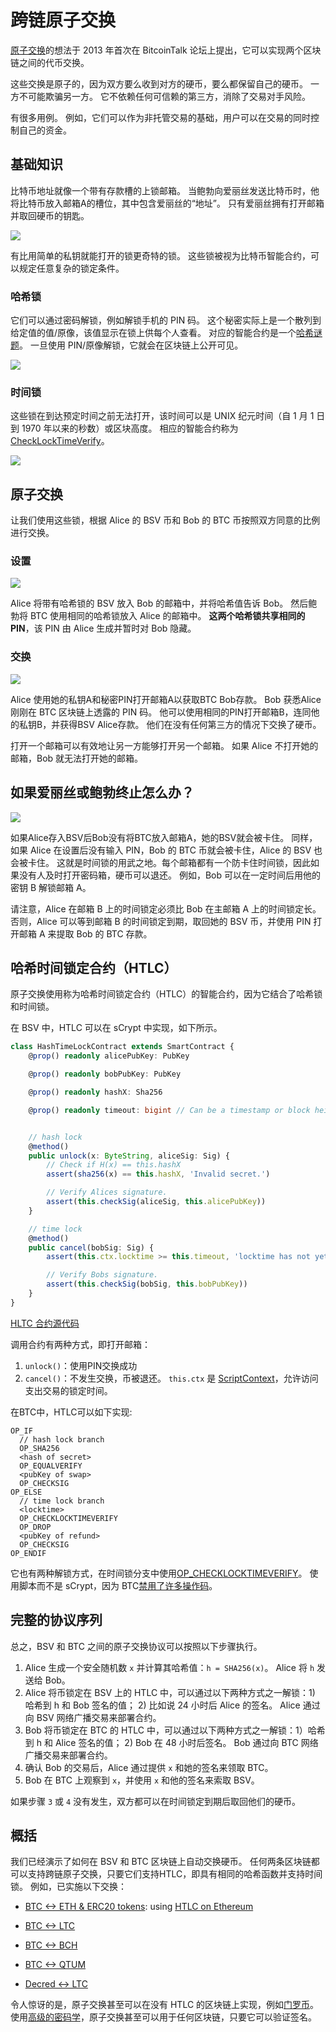 # 跨链原子交换

[原子交换](https://bitcointalk.org/index.php?topic=193281.msg2003765#msg2003765)的想法于 2013 年首次在 BitcoinTalk 论坛上提出，它可以实现两个区块链之间的代币交换。

这些交换是原子的，因为双方要么收到对方的硬币，要么都保留自己的硬币。 一方不可能欺骗另一方。 它不依赖任何可信赖的第三方，消除了交易对手风险。

有很多用例。 例如，它们可以作为非托管交易的基础，用户可以在交易的同时控制自己的资金。

## 基础知识

比特币地址就像一个带有存款槽的上锁邮箱。 当鲍勃向爱丽丝发送比特币时，他将比特币放入邮箱A的槽位，其中包含爱丽丝的“地址”。 只有爱丽丝拥有打开邮箱并取回硬币的钥匙。

![](./1.webp)

有比用简单的私钥就能打开的锁更奇特的锁。 这些锁被视为比特币智能合约，可以规定任意复杂的锁定条件。

### 哈希锁

它们可以通过密码解锁，例如解锁手机的 PIN 码。 这个秘密实际上是一个散列到给定值的值/原像，该值显示在锁上供每个人查看。 对应的智能合约是一个[哈希谜题](https://by-example.scrypt.io/hash-puzzle/)。 一旦使用 PIN/原像解锁，它就会在区块链上公开可见。

![](2.webp)

### 时间锁

这些锁在到达预定时间之前无法打开，该时间可以是 UNIX 纪元时间（自 1 月 1 日到 1970 年以来的秒数）或区块高度。 相应的智能合约称为[CheckLockTimeVerify](https://by-example.scrypt.io/cltv/)。

![](3.webp)

## 原子交换

让我们使用这些锁，根据 Alice 的 BSV 币和 Bob 的 BTC 币按照双方同意的比例进行交换。

### 设置

![](4.webp)

Alice 将带有哈希锁的 BSV 放入 Bob 的邮箱中，并将哈希值告诉 Bob。 然后鲍勃将 BTC 使用相同的哈希锁放入 Alice 的邮箱中。 **这两个哈希锁共享相同的 PIN**，该 PIN 由 Alice 生成并暂时对 Bob 隐藏。

### 交换

![](5.webp)

Alice 使用她的私钥A和秘密PIN打开邮箱A以获取BTC Bob存款。 Bob 获悉Alice 刚刚在 BTC 区块链上透露的 PIN 码。 他可以使用相同的PIN打开邮箱B，连同他的私钥B，并获得BSV Alice存款。 他们在没有任何第三方的情况下交换了硬币。

打开一个邮箱可以有效地让另一方能够打开另一个邮箱。 如果 Alice 不打开她的邮箱，Bob 就无法打开她的邮箱。

## 如果爱丽丝或鲍勃终止怎么办？

![](6.webp)


如果Alice存入BSV后Bob没有将BTC放入邮箱A，她的BSV就会被卡住。 同样，如果 Alice 在设置后没有输入 PIN，Bob 的 BTC 币就会被卡住，Alice 的 BSV 也会被卡住。 这就是时间锁的用武之地。每个邮箱都有一个防卡住时间锁，因此如果没有人及时打开密码箱，硬币可以退还。 例如，Bob 可以在一定时间后用他的密钥 B 解锁邮箱 A。

请注意，Alice 在邮箱 B 上的时间锁定必须比 Bob 在主邮箱 A 上的时间锁定长。否则，Alice 可以等到邮箱 B 的时间锁定到期，取回她的 BSV 币，并使用 PIN 打开邮箱 A 来提取 Bob 的 BTC 存款。

## 哈希时间锁定合约（HTLC）

原子交换使用称为哈希时间锁定合约（HTLC）的智能合约，因为它结合了哈希锁和时间锁。

在 BSV 中，HTLC 可以在 sCrypt 中实现，如下所示。

```ts
class HashTimeLockContract extends SmartContract {
    @prop() readonly alicePubKey: PubKey

    @prop() readonly bobPubKey: PubKey

    @prop() readonly hashX: Sha256

    @prop() readonly timeout: bigint // Can be a timestamp or block height.


    // hash lock
    @method()
    public unlock(x: ByteString, aliceSig: Sig) {
        // Check if H(x) == this.hashX
        assert(sha256(x) == this.hashX, 'Invalid secret.')

        // Verify Alices signature.
        assert(this.checkSig(aliceSig, this.alicePubKey))
    }

    // time lock
    @method()
    public cancel(bobSig: Sig) {
        assert(this.ctx.locktime >= this.timeout, 'locktime has not yet expired')

        // Verify Bobs signature.
        assert(this.checkSig(bobSig, this.bobPubKey))
    }
}
```

[HLTC 合约源代码](https://github.com/sCrypt-Inc/boilerplate/blob/master/src/contracts/crossChainSwap.ts)


调用合约有两种方式，即打开邮箱：

1. `unlock()`：使用PIN交换成功
2. `cancel()`：不发生交换，币被退还。 `this.ctx` 是 [ScriptContext](https://docs.scrypt.io/how-to-write-a-contract/scriptcontext)，允许访问支出交易的锁定时间。

在BTC中，HTLC可以如下实现:

```
OP_IF
  // hash lock branch
  OP_SHA256
  <hash of secret>
  OP_EQUALVERIFY
  <pubKey of swap>
  OP_CHECKSIG
OP_ELSE
  // time lock branch
  <locktime>
  OP_CHECKLOCKTIMEVERIFY
  OP_DROP
  <pubKey of refund>
  OP_CHECKSIG
OP_ENDIF
```

它也有两种解锁方式，在时间锁分支中使用[OP_CHECKLOCKTIMEVERIFY](https://en.bitcoin.it/wiki/Timelock#CheckLockTimeVerify)。 使用脚本而不是 sCrypt，因为 BTC[禁用了许多操作码](https://xiaohuiliu.medium.com/the-first-high-level-language-smart-contract-on-btc-6db9a4b788d4)。

## 完整的协议序列

总之，BSV 和 BTC 之间的原子交换协议可以按照以下步骤执行。

1. Alice 生成一个安全随机数 `x` 并计算其哈希值：`h = SHA256(x)`。 Alice 将 `h` 发送给 Bob。
2. Alice 将币锁定在 BSV 上的 HTLC 中，可以通过以下两种方式之一解锁：1) 哈希到 h 和 Bob 签名的值； 2) 比如说 24 小时后 Alice 的签名。 Alice 通过向 BSV 网络广播交易来部署合约。
3. Bob 将币锁定在 BTC 的 HTLC 中，可以通过以下两种方式之一解锁：1）哈希到 h 和 Alice 签名的值； 2) Bob 在 48 小时后签名。 Bob 通过向 BTC 网络广播交易来部署合约。
4. 确认 Bob 的交易后，Alice 通过提供 `x` 和她的签名来领取 BTC。
5. Bob 在 BTC 上观察到 `x`，并使用 `x` 和他的签名来索取 BSV。


如果步骤 `3` 或 `4` 没有发生，双方都可以在时间锁定到期后取回他们的硬币。

## 概括


我们已经演示了如何在 BSV 和 BTC 区块链上自动交换硬币。 任何两条区块链都可以支持跨链原子交换，只要它们支持HTLC，即具有相同的哈希函数并支持时间锁。 例如，已实施以下交换：


- [BTC <-> ETH & ERC20 tokens](https://blog.liquality.io/liquality-atomic-swaps-on-mainnet/): using [HTLC on Ethereum](https://github.com/chatch/hashed-timelock-contract-ethereum)

- [BTC <-> LTC](https://bitcoinist.com/first-ever-cross-chain-atomic-swap-between-bitcoin-and-litecoin-has-now-taken-place/)
- [BTC <-> BCH](https://bcoin.io/guides/swaps.html)
- [BTC <-> QTUM](https://bitcoinmagazine.com/business/qtum-completes-first-atomic-swap-bitcoin-mainnet)
- [Decred <-> LTC](https://blog.decred.org/2017/09/20/On-Chain-Atomic-Swaps/)



令人惊讶的是，原子交换甚至可以在没有 HTLC 的区块链上实现，例如[门罗币](https://localmonero.co/knowledge/monero-atomic-swaps)。 使用[高级的密码学](https://eprint.iacr.org/2021/1612.pdf)，原子交换甚至可以用于任何区块链，只要它可以验证签名。